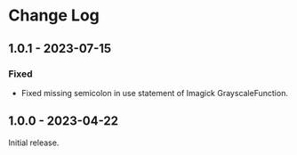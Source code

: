 # Change Log

## 1.0.1 - 2023-07-15

### Fixed

- Fixed missing semicolon in use statement of Imagick GrayscaleFunction.

## 1.0.0 - 2023-04-22

Initial release.
